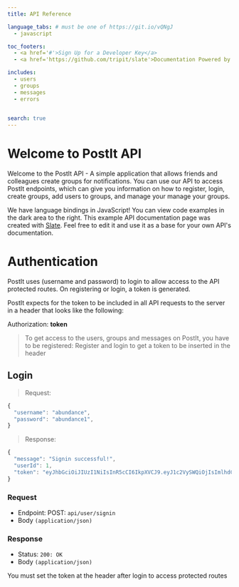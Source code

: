 ```yaml
---
title: API Reference

language_tabs: # must be one of https://git.io/vQNgJ
  - javascript

toc_footers:
  - <a href='#'>Sign Up for a Developer Key</a>
  - <a href='https://github.com/tripit/slate'>Documentation Powered by Slate</a>

includes:
  - users
  - groups
  - messages
  - errors
 

search: true
---
```


# Welcome to PostIt API

Welcome to the PostIt API - A simple application that allows friends and colleagues create groups for notifications. You can use our API to access PostIt endpoints, which can give you information on how to register, login, create groups, add users to groups, and manage your manage your groups.

We have language bindings in JavaScript! You can view code examples in the dark area to the right.
This example API documentation page was created with [Slate](https://github.com/tripit/slate). Feel free to edit it and use it as a base for your own API's documentation.

# Authentication

PostIt uses (username and password) to login to allow access to the API protected routes. On registering or login, a token is generated.

PostIt expects for the token to be included in all API requests to the server in a header that looks like the following:

Authorization: **token**

> To get access to the users, groups and messages on PostIt, you have to be registered:
> Register and login to get a token to be inserted in the header

## Login

> Request:

```javascript
{
  "username": "abundance",
  "password": "abundance1",
}
```

> Response:

```javascript
{
  "message": "Signin successful!",
  "userId": 1,
  "token": "eyJhbGciOiJIUzI1NiIsInR5cCI6IkpXVCJ9.eyJ1c2VySWQiOjIsImlhdCI6MTUwNTI5OTEwMCwiZXhwIjoxNTA1Mzg1NTAwfQ.013qUhgGJNbkKyET1IvGWCEDco38dE3c3-aSzqo6HS4"
}
```

### Request
- Endpoint: POST: `api/user/signin`
- Body `(application/json)`


### Response
- Status: `200: OK`
- Body `(application/json)`



<aside class="notice">
You must set the token at the header after login to access protected routes
</aside>

